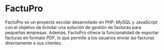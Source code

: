 # FactuPro
FactuPro es un proyecto escolar desarrollado en PHP, MySQL y JavaScript con el objetivo de brindar una solución de gestión de facturas para pequeñas empresas. Además, FactuPro ofrece la funcionalidad de exportar facturas en formato PDF, lo que permite a los usuarios enviar las facturas directamente a sus clientes. 
